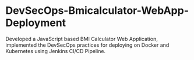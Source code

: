 # DevSecOps-Bmicalculator-WebApp-Deployment
Developed a JavaScript based BMI Calculator Web Application, implemented the DevSecOps practices for deploying on Docker and Kubernetes using Jenkins CI/CD Pipeline.
